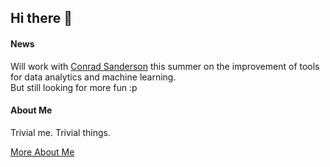 ## Hi there :wave:

#### News
Will work with [Conrad Sanderson](https://github.com/conradsnicta) this summer on the improvement of tools for data analytics and machine learning.  
But still looking for more fun :p
  
#### About Me 
Trivial me. Trivial things.
  
[More About Me](https://terryyz.github.io/_pages/resume.pdf)

